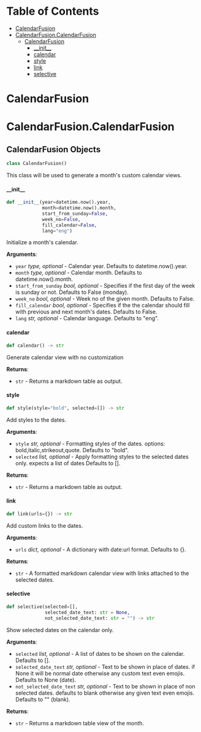 # Table of Contents

* [CalendarFusion](#CalendarFusion)
* [CalendarFusion.CalendarFusion](#CalendarFusion.CalendarFusion)
  * [CalendarFusion](#CalendarFusion.CalendarFusion.CalendarFusion)
    * [\_\_init\_\_](#CalendarFusion.CalendarFusion.CalendarFusion.__init__)
    * [calendar](#CalendarFusion.CalendarFusion.CalendarFusion.calendar)
    * [style](#CalendarFusion.CalendarFusion.CalendarFusion.style)
    * [link](#CalendarFusion.CalendarFusion.CalendarFusion.link)
    * [selective](#CalendarFusion.CalendarFusion.CalendarFusion.selective)

<a id="CalendarFusion"></a>

# CalendarFusion

<a id="CalendarFusion.CalendarFusion"></a>

# CalendarFusion.CalendarFusion

<a id="CalendarFusion.CalendarFusion.CalendarFusion"></a>

## CalendarFusion Objects

```python
class CalendarFusion()
```

This class will be used to generate a month's custom calendar views.

<a id="CalendarFusion.CalendarFusion.CalendarFusion.__init__"></a>

#### \_\_init\_\_

```python
def __init__(year=datetime.now().year,
             month=datetime.now().month,
             start_from_sunday=False,
             week_no=False,
             fill_calendar=False,
             lang="eng")
```

Initialize a month's calendar.

**Arguments**:

- `year` __type_, optional_ - Calendar year. Defaults to datetime.now().year.
- `month` __type_, optional_ - Calendar month. Defaults to datetime.now().month.
- `start_from_sunday` _bool, optional_ - Specifies if the first day of the week is sunday or not. Defaults to False (monday).
- `week_no` _bool, optional_ - Week no of the given month. Defaults to False.
- `fill_calendar` _bool, optional_ - Specifies if the the calendar should fill with previous and next month's dates. Defaults to False.
- `lang` _str, optional_ - Calendar language. Defaults to "eng".

<a id="CalendarFusion.CalendarFusion.CalendarFusion.calendar"></a>

#### calendar

```python
def calendar() -> str
```

Generate calendar view with no customization

**Returns**:

- `str` - Returns a markdown table as output.

<a id="CalendarFusion.CalendarFusion.CalendarFusion.style"></a>

#### style

```python
def style(style="bold", selected=[]) -> str
```

Add styles to the dates.

**Arguments**:

- `style` _str, optional_ - Formatting styles of the dates. options: bold,italic,strikeout,quote. Defaults to "bold".
- `selected` _list, optional_ - Apply formatting styles to the selected dates only. expects a list of dates Defaults to [].
  

**Returns**:

- `str` - Returns a markdown table as output.

<a id="CalendarFusion.CalendarFusion.CalendarFusion.link"></a>

#### link

```python
def link(urls={}) -> str
```

Add custom links to the dates.

**Arguments**:

- `urls` _dict, optional_ - A dictionary with date:url format. Defaults to {}.
  

**Returns**:

- `str` - A formatted markdown calendar view with links attached to the selected dates.

<a id="CalendarFusion.CalendarFusion.CalendarFusion.selective"></a>

#### selective

```python
def selective(selected=[],
              selected_date_text: str = None,
              not_selected_date_text: str = "") -> str
```

Show selected dates on the calendar only.

**Arguments**:

- `selected` _list, optional_ - A list of dates to be shown on the calendar. Defaults to [].
- `selected_date_text` _str, optional_ - Text to be shown in place of dates. if None it will be normal date otherwise any custom text even emojis. Defaults to None (date).
- `not_selected_date_text` _str, optional_ - Text to be shown in place of non selected dates. defaults to blank otherwise any given text even emojis. Defaults to "" (blank).
  

**Returns**:

- `str` - Returns a markdown table view of the month.

